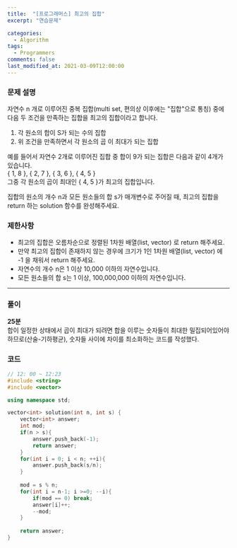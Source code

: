 ```yaml
---
title:  "[프로그래머스] 최고의 집합"
excerpt: "연습문제"

categories:
  - Algorithm
tags:
  - Programmers
comments: false
last_modified_at: 2021-03-09T12:00:00
---
```

### 문제 설명
자연수 n 개로 이루어진 중복 집합(multi set, 편의상 이후에는 "집합"으로 통칭) 중에 다음 두 조건을 만족하는 집합을 최고의 집합이라고 합니다.

1. 각 원소의 합이 S가 되는 수의 집합
2. 위 조건을 만족하면서 각 원소의 곱 이 최대가 되는 집합

예를 들어서 자연수 2개로 이루어진 집합 중 합이 9가 되는 집합은 다음과 같이 4개가 있습니다.  
{ 1, 8 }, { 2, 7 }, { 3, 6 }, { 4, 5 }  
그중 각 원소의 곱이 최대인 { 4, 5 }가 최고의 집합입니다.
  
집합의 원소의 개수 n과 모든 원소들의 합 s가 매개변수로 주어질 때, 최고의 집합을 return 하는 solution 함수를 완성해주세요.

### 제한사항
- 최고의 집합은 오름차순으로 정렬된 1차원 배열(list, vector) 로 return 해주세요.
- 만약 최고의 집합이 존재하지 않는 경우에 크기가 1인 1차원 배열(list, vector) 에 -1 을 채워서 return 해주세요.
- 자연수의 개수 n은 1 이상 10,000 이하의 자연수입니다.
- 모든 원소들의 합 s는 1 이상, 100,000,000 이하의 자연수입니다.

---
### 풀이
**25분**  
합이 일정한 상태에서 곱이 최대가 되려면 합을 이루는 숫자들이 최대한 밀집되어있어야하므로(산술-기하평균), 숫자들 사이에 차이를 최소화하는 코드를 작성했다.

### 코드
```c++
// 12: 00 ~ 12:23
#include <string>
#include <vector>

using namespace std;

vector<int> solution(int n, int s) {
    vector<int> answer;
    int mod;
    if(n > s){
        answer.push_back(-1);
        return answer;
    }
    for(int i = 0; i < n; ++i){
        answer.push_back(s/n);
    }
    
    mod = s % n;
    for(int i = n-1; i >=0; --i){
        if(mod == 0) break;
        answer[i]++;
        --mod;
    }
    
    return answer;
}
```